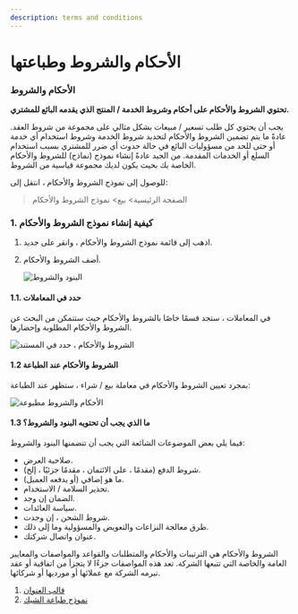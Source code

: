 ```yaml
---
description: terms and conditions
---
```


# الأحكام والشروط وطباعتها

### الأحكام والشروط

**تحتوي الشروط والأحكام على أحكام وشروط الخدمة / المنتج الذي يقدمه البائع للمشتري.**

يجب أن يحتوي كل طلب تسعير / مبيعات بشكل مثالي على مجموعة من شروط العقد. عادةً ما يتم تضمين الشروط والأحكام لتحديد شروط الخدمة وشروط استخدام أي خدمة أو حتى للحد من مسؤوليات البائع في حالة حدوث أي ضرر للمشتري بسبب استخدام السلع أو الخدمات المقدمة. من الجيد عادةً إنشاء نموذج (نماذج) للشروط والأحكام الخاصة بك بحيث يكون لديك مجموعة قياسية من الشروط.

للوصول إلى نموذج الشروط والأحكام ، انتقل إلى:

> الصفحة الرئيسية> بيع> نموذج الشروط والأحكام

### 1. كيفية إنشاء نموذج الشروط والأحكام

1. اذهب إلى قائمة نموذج الشروط والأحكام ، وانقر على جديد.
2.  أضف الشروط والأحكام.

    ![البنود والشروط](https://docs.erpnext.com/files/terms-1.png)

#### 1.1. حدد في المعاملات

في المعاملات ، ستجد قسمًا خاصًا بالشروط والأحكام حيث ستتمكن من البحث عن الشروط والأحكام المطلوبة وإحضارها.

![الشروط والأحكام ، حدد في المستند](https://docs.erpnext.com/files/terms-3.png)

#### 1.2 الشروط والأحكام عند الطباعة

بمجرد تعيين الشروط والأحكام في معاملة بيع / شراء ، ستظهر عند الطباعة:

![الأحكام والشروط مطبوعة](https://docs.erpnext.com/files/terms-in-print.png)

#### 1.3 ما الذي يجب أن تحتويه البنود والشروط؟

فيما يلي بعض الموضوعات الشائعة التي يجب أن تتضمنها البنود والشروط:

* صلاحية العرض.
* شروط الدفع (مقدمًا ، على الائتمان ، مقدمًا جزئيًا ، إلخ).
* ما هو إضافي (أو يدفعه العميل).
* تحذير السلامة / الاستخدام.
* الضمان إن وجد.
* سياسة العائدات.
* شروط الشحن ، إن وجدت.
* طرق معالجة النزاعات والتعويض والمسؤولية وما إلى ذلك.
* عنوان واتصال شركتك.

الشروط والأحكام هي الترتيبات والأحكام والمتطلبات والقواعد والمواصفات والمعايير العامة والخاصة التي تتبعها الشركة. تعد هذه المواصفات جزءًا لا يتجزأ من اتفاقية أو عقد تبرمه الشركة مع عملائها أو مورديها أو شركائها.

1. [قالب العنوان](https://docs.erpnext.com/docs/v13/user/manual/en/setting-up/print/address-template)
2. [نموذج طباعة الشيك](https://docs.erpnext.com/docs/v13/user/manual/en/setting-up/print/cheque-print-template)
